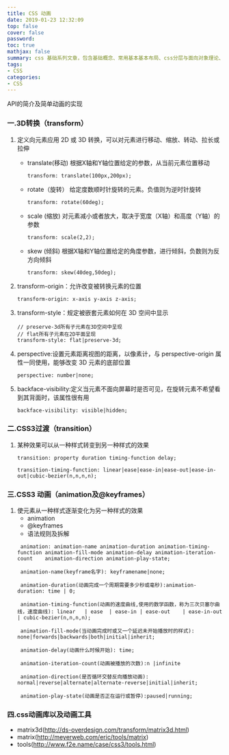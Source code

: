 ```yaml
---
title: CSS 动画
date: 2019-01-23 12:32:09
top: false
cover: false
password:
toc: true
mathjax: false
summary: css 基础系列文章，包含基础概念、常用基本基本布局、css分层与面向对象理论、css动画与3D、css与处理器等基础知识
tags:
- CSS
categories:
- CSS
---
```



API的简介及简单动画的实现

### 一.3D转换（transform）
1. 定义向元素应用 2D 或 3D 转换，可以对元素进行移动、缩放、转动、拉长或拉伸
    - translate(移动) 根据X轴和Y轴位置给定的参数，从当前元素位置移动
      ```
      transform: translate(100px,200px);
      ```
    - rotate（旋转） 给定度数顺时针旋转的元素。负值则为逆时针旋转
      ```
      transform: rotate(60deg);
      ```
    - scale (缩放) 对元素减小或者放大，取决于宽度（X轴）和高度（Y轴）的参数
      ```
      transform: scale(2,2);
      ```
    - skew (倾斜) 根据X轴和Y轴位置给定的角度参数，进行倾斜，负数则为反方向倾斜
      ```
      transform: skew(40deg,50deg);
      ```

2. transform-origin：允许改变被转换元素的位置
      ```
      transform-origin: x-axis y-axis z-axis;
      ```

3. transform-style：规定被嵌套元素如何在 3D 空间中显示
      ```
      // preserve-3d所有子元素在3D空间中呈现
      // flat所有子元素在2D平面呈现
      transform-style: flat|preserve-3d;
      ```

4. perspective:设置元素距离视图的距离，以像素计，与 perspective-origin 属性一同使用，能够改变 3D 元素的底部位置
      ```
      perspective: number|none;
      ``` 

5. backface-visibility:定义当元素不面向屏幕时是否可见，在旋转元素不希望看到其背面时，该属性很有用
      ```
      backface-visibility: visible|hidden;
      ```

### 二.CSS3过渡（transition）
1. 某种效果可以从一种样式转变到另一种样式的效果
   ```
   transition: property duration timing-function delay;
   ```
   ```
   transition-timing-function: linear|ease|ease-in|ease-out|ease-in-out|cubic-bezier(n,n,n,n);
   ```
### 三.CSS3 动画（animation及@keyframes）
1. 使元素从一种样式逐渐变化为另一种样式的效果
   - animation
   - @keyframes
   - 语法规则及拆解
   ```
    animation: animation-name animation-duration animation-timing-function animation-fill-mode animation-delay animation-iteration-count	animation-direction animation-play-state;

    animation-name(keyframe名字): keyframename|none;

    animation-duration(动画完成一个周期需要多少秒或毫秒):animation-duration: time | 0;

    animation-timing-function(动画的速度曲线,使用的数学函数，称为三次贝塞尔曲线，速度曲线): linear	| ease	| ease-in | ease-out	| ease-in-out	 | cubic-bezier(n,n,n,n);

    animation-fill-mode(当动画完成时或又一个延迟未开始播放时的样式): none|forwards|backwards|both|initial|inherit;

    animation-delay(动画什么时候开始): time;

    animation-iteration-count(动画被播放的次数):n |infinite

    animation-direction(是否循环交替反向播放动画): normal|reverse|alternate|alternate-reverse|initial|inherit;
    
    animation-play-state(动画是否正在运行或暂停):paused|running;
   ```
 
### 四.css动画库以及动画工具
   - matrix3d(http://ds-overdesign.com/transform/matrix3d.html)
   - matrix(http://meyerweb.com/eric/tools/matrix)
   - tools(http://www.f2e.name/case/css3/tools.html)

  